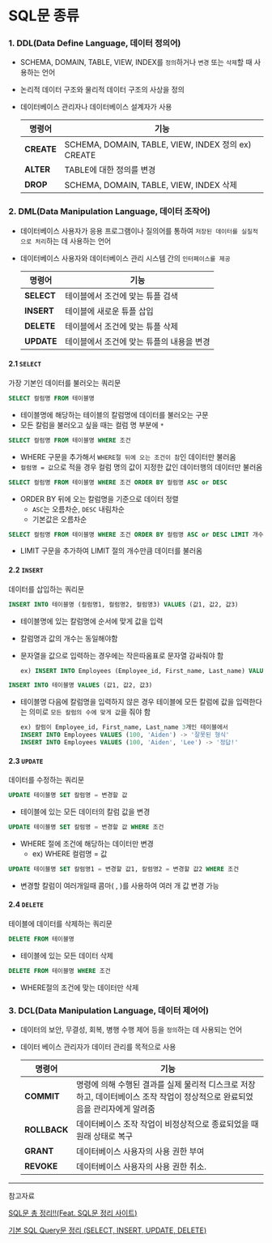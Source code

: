 # SQL문 종류

### 1. DDL(Data Define Language, 데이터 정의어)

- SCHEMA, DOMAIN, TABLE, VIEW, INDEX를 `정의`하거나 `변경` 또는 `삭제`할 때 사용하는 언어

- 논리적 데이터 구조와 물리적 데이터 구조의 사상을 정의

- 데이터베이스 관리자나 데이터베이스 설계자가 사용

  | **명령어** | **기능**                                           |
  | ---------- | -------------------------------------------------- |
  | **CREATE** | SCHEMA, DOMAIN, TABLE, VIEW, INDEX 정의 ex) CREATE |
  | **ALTER**  | TABLE에 대한 정의를 변경                           |
  | **DROP**   | SCHEMA, DOMAIN, TABLE, VIEW, INDEX 삭제            |

### 2. DML(Data Manipulation Language, 데이터 조작어)

- 데이터베이스 사용자가 응용 프로그램이나 질의어를 통하여 `저장된 데이터를 실질적으로 처리`하는 데 사용하는 언어

- 데이터베이스 사용자와 데이터베이스 관리 시스템 간의 `인터페이스를 제공`

  | **명령어** | **기능**                                  |
  | ---------- | ----------------------------------------- |
  | **SELECT** | 테이블에서 조건에 맞는 튜플 검색          |
  | **INSERT** | 테이블에 새로운 튜플 삽입                 |
  | **DELETE** | 테이블에서 조건에 맞는 튜플 삭제          |
  | **UPDATE** | 테이블에서 조건에 맞는 튜플의 내용을 변경 |

#### 2.1 `SELECT`

가장 기본인 데이터를 불러오는 쿼리문

```sql
SELECT 컬럼명 FROM 테이블명
```

- 테이블명에 해당하는 테이블의 칼럼명에 데이터를 불러오는 구문
- 모든 칼럼을 불러오고 싶을 때는 컬럼 명 부분에 `*` 

```sql
SELECT 컬럼명 FROM 테이블명 WHERE 조건
```

- WHERE 구문을 추가해서 `WHERE절 뒤에 오는 조건이 참`인 데이터만 불러옴
- `컬럼명 = 값`으로 적을 경우 컬럼 명의 값이 지정한 값인 데이터행의 데이터만 불러옴

```sql
SELECT 컬럼명 FROM 테이블명 WHERE 조건 ORDER BY 컬럼명 ASC or DESC
```

- ORDER BY 뒤에 오는 칼럼명을 기준으로 데이터 정렬
  - `ASC`는 오름차순, `DESC` 내림차순
  - 기본값은 오름차순

```sql
SELECT 컬럼명 FROM 테이블명 WHERE 조건 ORDER BY 컬럼명 ASC or DESC LIMIT 개수
```

- LIMIT 구문을 추가하여 LIMIT 절의 개수만큼 데이터를 불러옴

#### 2.2 `INSERT`

데이터를 삽입하는 쿼리문

```sql
INSERT INTO 테이블명 (컬럼명1, 컬럼명2, 컬럼명3) VALUES (값1, 값2, 값3)
```

- 테이블명에 있는 칼럼명에 순서에 맞게 값을 입력

- 칼럼명과 값의 개수는 동일해야함

- 문자열을 값으로 입력하는 경우에는 작은따옴표로 문자열 감싸줘야 함

  ``` sql
  ex) INSERT INTO Employees (Employee_id, First_name, Last_name) VALUES (100, 'Aiden', 'Lee');
  ```

```sql
INSERT INTO 테이블명 VALUES (값1, 값2, 값3)
```

- 테이블명 다음에 칼럼명을 입력하지 않은 경우 테이블에 모든 칼럼에 값을 입력한다는 의미로 `모든 칼럼의 수에 맞게 값`을 줘야 함

  ```sql
  ex) 칼럼이 Employee_id, First_name, Last_name 3개인 테이블에서
  INSERT INTO Employees VALUES (100, 'Aiden') -> '잘못된 형식'
  INSERT INTO Employees VALUES (100, 'Aiden', 'Lee') -> '정답!'
  ```

#### 2.3 `UPDATE`

데이터를 수정하는 쿼리문

```sql
UPDATE 테이블명 SET 칼럼명 = 변경할 값
```

- 테이블에 있는 모든 데이터의 칼럼 값을 변경

```sql
UPDATE 테이블명 SET 칼럼명 = 변경할 값 WHERE 조건
```

- WHERE 절에 조건에 해당하는 데이터만 변경
  - ex) WHERE 컬럼명 = 값

```sql
UPDATE 테이블명 SET 칼럼명1 = 변경할 값1, 칼럼명2 = 변경할 값2 WHERE 조건
```

- 변경할 칼럼이 여러개일때 콤마( , )를 사용하여 여러 개 값 변경 가능

#### 2.4 `DELETE`

테이블에 데이터를 삭제하는 쿼리문

```sql
DELETE FROM 테이블명
```

- 테이블에 있는 모든 데이터 삭제

```sql
DELETE FROM 테이블명 WHERE 조건
```

- WHERE절의 조건에 맞는 데이터만 삭제

### 3. DCL(Data Manipulation Language, 데이터 제어어)

- 데이터의 보안, 무결성, 회복, 병행 수행 제어 등을 `정의`하는 데 사용되는 언어

- 데이터 베이스 관리자가 데이터 관리를 목적으로 사용

  | **명령어**   | **기능**                                                     |
  | ------------ | ------------------------------------------------------------ |
  | **COMMIT**   | 명령에 의해 수행된 결과를 실제 물리적 디스크로 저장하고, 데이터베이스 조작 작업이 정상적으로 완료되었음을 관리자에게 알려줌 |
  | **ROLLBACK** | 데이터베이스 조작 작업이 비정상적으로 종료되었을 때 원래 상태로 복구 |
  | **GRANT**    | 데이터베이스 사용자의 사용 권한 부여                         |
  | **REVOKE**   | 데이터베이스 사용자의 사용 권한 취소.                        |

---

참고자료

[SQL문 총 정리!!(Feat. SQL문 정리 사이트)](https://comclothing.tistory.com/74)

[기본 SQL Query문 정리 (SELECT, INSERT, UPDATE, DELETE)](https://lcs1245.tistory.com/entry/%EA%B8%B0%EB%B3%B8-SQL-Query%EB%AC%B8-%EC%A0%95%EB%A6%AC-SELECT-INSERT-UPDATE-DELETE#recentComments)